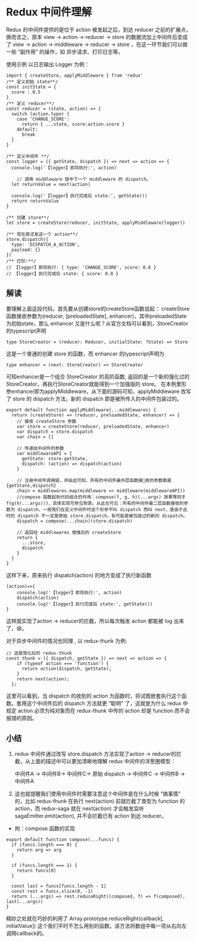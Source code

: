 # Redux 中间件理解
Redux 的中间件提供的是位于 action 被发起之后，到达 reducer 之前的扩展点，换而言之，原本 view -> action -> reducer -> store 的数据流加上中间件后变成了 view -> action -> middleware -> reducer -> store ，在这一环节我们可以做一些 “副作用” 的操作，如 异步请求、打印日志等。

使用示例
以日志输出 Logger 为例：
```
import { createStore, applyMiddleware } from 'redux'
/** 定义初始 state**/
const initState = {
  score : 0.5
}
/** 定义 reducer**/
const reducer = (state, action) => {
  switch (action.type) {
    case 'CHANGE_SCORE':
      return { ...state, score:action.score }
    default:
      break
  }
}

/** 定义中间件 **/
const logger = ({ getState, dispatch }) => next => action => {
  console.log('【logger】即将执行:', action)

    // 调用 middleware 链中下一个 middleware 的 dispatch。
  let returnValue = next(action)

  console.log('【logger】执行完成后 state:', getState())
  return returnValue
}

/** 创建 store**/
let store = createStore(reducer, initState, applyMiddleware(logger))

/** 现在尝试发送一个 action**/
store.dispatch({
  type: 'DISPATCH_A_ACTION',
  payload: {}
})
/** 打印:**/
// 【logger】即将执行: { type: 'CHANGE_SCORE', score: 0.8 }
// 【logger】执行完成后 state: { score: 0.8 }
```
## 解读
要理解上面这段代码，首先要从创建store的createStore函数说起：
createStore函数接收参数为(reducer, [preloadedState], enhancer)，其中preloadedState为初始state，那么 enhancer 又是什么呢？从官方文档可以看到，StoreCreator 的typescript声明
```
type StoreCreator = (reducer: Reducer, initialState: ?State) => Store
```

这是一个普通的创建 store 的函数，而 enhancer 的typescript声明为
```
type enhancer = (next: StoreCreator) => StoreCreator
```
可知enhancer是一个组合 StoreCreator 的高阶函数, 返回的是一个新的强化过的 StoreCreator，再执行StoreCreator就能得到一个加强版的 store。
在本例里形参enhancer即为applyMiddleware，从下面的源码可知，applyMiddleware 改写了 store 的 dispatch 方法，新的 dispatch 即是被所传入的中间件包装过的。
```
export default function applyMiddleware(...middlewares) {
  return (createStore) => (reducer, preloadedState, enhancer) => {
    // 接收 createStore 参数
    var store = createStore(reducer, preloadedState, enhancer)
    var dispatch = store.dispatch
    var chain = []

    // 传递给中间件的参数
    var middlewareAPI = {
      getState: store.getState,
      dispatch: (action) => dispatch(action)
    }

    // 注册中间件调用链，并由此可知，所有的中间件最外层函数接收的参数都是{getState,dispatch}
    chain = middlewares.map(middleware => middleware(middlewareAPI))
    //compose 函数起到代码组合的作用：compose(f, g, h)(...args) 效果等同于 f(g(h(...args)))，具体实现可参见附录。从此也可见：所有的中间件最二层函数接收的参数为 dispatch，一般我们在定义中间件时这个形参不叫 dispatch 而叫 next，是由于此时的 dispatch 不一定是原始 store.dispatch，有可能是被包装过的新的 dispatch。
    dispatch = compose(...chain)(store.dispatch)

    // 返回经 middlewares 增强后的 createStore
    return {
      ...store,
      dispatch
    }
  }
}
```
这样下来，原来执行 dispatch(action) 的地方变成了执行新函数
```
(action)=>{
    console.log('【logger】即将执行:', action)
    dispatch(action)
    console.log('【logger】执行完成后 state:', getState())
}
```
这样就实现了action -> reducer的拦截，所以每次触发 action 都能被 log 出来了，😄。

对于异步中间件的情况也同理 , 以 redux-thunk 为例:
```
// 这是简化后的 redux-thunk
const thunk = ({ dispatch, getState }) => next => action => {
    if (typeof action === 'function') {
      return action(dispatch, getState);
    }
    return next(action);
  };
```
这里可以看到，当 dispatch 的收到的 action 为函数时，将试图嵌套执行这个函数。套用这个中间件后的 dispatch 方法就更 “聪明” 了，这就是为什么 redux 中规定 action 必须为纯对象而在 redux-thunk 中传的 action 却是 function 而不会报错的原因。

## 小结
1. redux 中间件通过改写 store.dispatch 方法实现了action -> reducer的拦截，从上面的描述中可以更加清晰地理解 redux 中间件的洋葱圈模型：

    中间件A -> 中间件B-> 中间件C-> 原始 dispatch -> 中间件C -> 中间件B -> 中间件A
2. 这也就提醒我们使用中间件时需要注意这个中间件是在什么时候 “搞事情” 的，比如 redux-thunk 在执行 next(action) 前就拦截了类型为 function 的 action，而 redux-saga 就在 next(action) 才会触发监听 sagaEmitter.emit(action), 并不会拦截已有 action 到达 reducer。

* 附：compose 函数的实现
```
export default function compose(...funcs) {
  if (funcs.length === 0) {
    return arg => arg
  }

  if (funcs.length === 1) {
    return funcs[0]
  }

  const last = funcs[funcs.length - 1]
  const rest = funcs.slice(0, -1)
  return (...args) => rest.reduceRight((composed, f) => f(composed), last(...args))
}
```
精妙之处就在巧妙的利用了 Array.prototype.reduceRight(callback[, initialValue]) 这个我们平时不怎么用到的函数。该方法将数组中每一项从右向左调用callback的。

